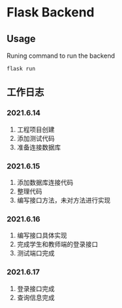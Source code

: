 # Flask Backend

## Usage

Runing command to run the backend
```shell
flask run
```

## 工作日志

### 2021.6.14

1. 工程项目创建
2. 添加测试代码
3. 准备连接数据库


### 2021.6.15

1. 添加数据库连接代码
2. 整理代码
3. 编写接口方法，未对方法进行实现

### 2021.6.16

1. 编写接口具体实现
2. 完成学生和教师端的登录接口
3. 测试端口完成

### 2021.6.17

1. 登录接口完成
2. 查询信息完成
